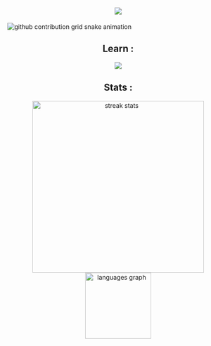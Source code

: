 <h1 align="center">
    <img src="https://readme-typing-svg.herokuapp.com/?font=ubuntu&size=35&center=true&vCenter=true&width=500&height=70&duration=4000&lines=Hi+There+!+%F0%9F%91%8B;+I%27m+Daweii+!;%22" />
</h1>

<picture>
  <source media="(prefers-color-scheme: dark)" srcset="https://raw.githubusercontent.com/Daweii-dev/Daweii-dev/output/github-contribution-grid-snake-dark.svg">
  <source media="(prefers-color-scheme: light)" srcset="https://raw.githubusercontent.com/Daweii-dev/Daweii-dev/output/github-contribution-grid-snake.svg">
  <img alt="github contribution grid snake animation" src="https://raw.githubusercontent.com/Daweii-dev/Daweii-dev/output/github-contribution-grid-snake.svg">
</picture>

<h2 align="center">Learn :</h2>
<div align="center">
  <img src="https://skillicons.dev/icons?i=java,python,idea,git" />
</div>

<h2 align="center">Stats :</h2>
<div align="center">
  <img width=390 src="https://streak-stats.demolab.com/?user=Daweii-dev&count_private=true&theme=transparent&border_radius=10" alt="streak stats"/>
  <img src="https://github-readme-stats.vercel.app/api/top-langs?username=Daweii-dev&locale=en&hide_title=false&layout=compact&card_width=320&langs_count=5&theme=transparent&hide_border=false&order=2&custom_title=Languages" height="150" alt="languages graph"/>
</div>
